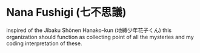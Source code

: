 # Nana Fushigi (七不思議)

inspired of the Jibaku Shōnen Hanako-kun (地縛少年花子くん) this organization should function as collecting point of all the mysteries and my coding interpretation of these.

<!-- # Mystery Nr. 5 The 4PM Bookstacks

 This is represented with (tsuchigomori)[https://github.com/nanafushigi/tsuchigomori] -->
